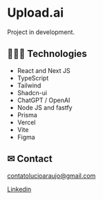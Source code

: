 # Upload.ai
Project in development.



## 👩🏾‍💻 Technologies

- React and Next JS
- TypeScript
- Tailwind
- Shadcn-ui
- ChatGPT / OpenAI
- Node JS and fastfy
- Prisma
- Vercel
- Vite
- Figma


## ✉ Contact

contatolucioaraujo@gmail.com

[Linkedin](https://www.linkedin.com/in/lucioaraujo30/)
